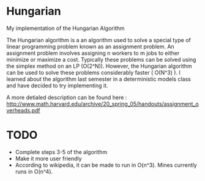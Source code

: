 # Hungarian
My implementation of the Hungarian Algorithm

The Hungarian algorithm is a an algorithm used to solve a special
type of linear programming problem known as an assignment problem.
An assignment problem involves assigning n workers to m jobs to
either minimize or maximize a cost. Typically these problems can be
solved using the simplex method on an LP (O(2^N)). However,
the Hungarian algorithm can be used to solve these problems considerably
faster ( O(N^3) ). I learned about the algorithm last semester in a deterministic
models class and have decided to try implementing it.

A more detialed description can be found here : 
http://www.math.harvard.edu/archive/20_spring_05/handouts/assignment_overheads.pdf

# TODO
- Complete steps 3-5 of the algorithm
- Make it more user friendly
- According to wikipedia, it can be made to run in O(n^3). Mines currently runs in O(n^4).
